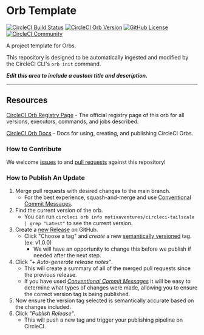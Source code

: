 # Orb Template


[![CircleCI Build Status](https://circleci.com/gh/motivaventures/circleci-tailscale-orb.svg?style=shield "CircleCI Build Status")](https://circleci.com/gh/motivaventures/circleci-tailscale-orb) [![CircleCI Orb Version](https://badges.circleci.com/orbs/motivaventures/circleci-tailscale.svg)](https://circleci.com/orbs/registry/orb/motivaventures/circleci-tailscale) [![GitHub License](https://img.shields.io/badge/license-MIT-lightgrey.svg)](https://raw.githubusercontent.com/motivaventures/circleci-tailscale-orb/master/LICENSE) [![CircleCI Community](https://img.shields.io/badge/community-CircleCI%20Discuss-343434.svg)](https://discuss.circleci.com/c/ecosystem/orbs)



A project template for Orbs.

This repository is designed to be automatically ingested and modified by the CircleCI CLI's `orb init` command.

_**Edit this area to include a custom title and description.**_

---

## Resources

[CircleCI Orb Registry Page](https://circleci.com/orbs/registry/orb/motivaventures/circleci-tailscale) - The official registry page of this orb for all versions, executors, commands, and jobs described.

[CircleCI Orb Docs](https://circleci.com/docs/2.0/orb-intro/#section=configuration) - Docs for using, creating, and publishing CircleCI Orbs.

### How to Contribute

We welcome [issues](https://github.com/motivaventures/circleci-tailscale-orb/issues) to and [pull requests](https://github.com/motivaventures/circleci-tailscale-orb/pulls) against this repository!

### How to Publish An Update
1. Merge pull requests with desired changes to the main branch.
    - For the best experience, squash-and-merge and use [Conventional Commit Messages](https://conventionalcommits.org/).
2. Find the current version of the orb.
    - You can run `circleci orb info motivaventures/circleci-tailscale | grep "Latest"` to see the current version.
3. Create a [new Release](https://github.com/motivaventures/circleci-tailscale-orb/releases/new) on GitHub.
    - Click "Choose a tag" and _create_ a new [semantically versioned](http://semver.org/) tag. (ex: v1.0.0)
      - We will have an opportunity to change this before we publish if needed after the next step.
4.  Click _"+ Auto-generate release notes"_.
    - This will create a summary of all of the merged pull requests since the previous release.
    - If you have used _[Conventional Commit Messages](https://conventionalcommits.org/)_ it will be easy to determine what types of changes were made, allowing you to ensure the correct version tag is being published.
5. Now ensure the version tag selected is semantically accurate based on the changes included.
6. Click _"Publish Release"_.
    - This will push a new tag and trigger your publishing pipeline on CircleCI.